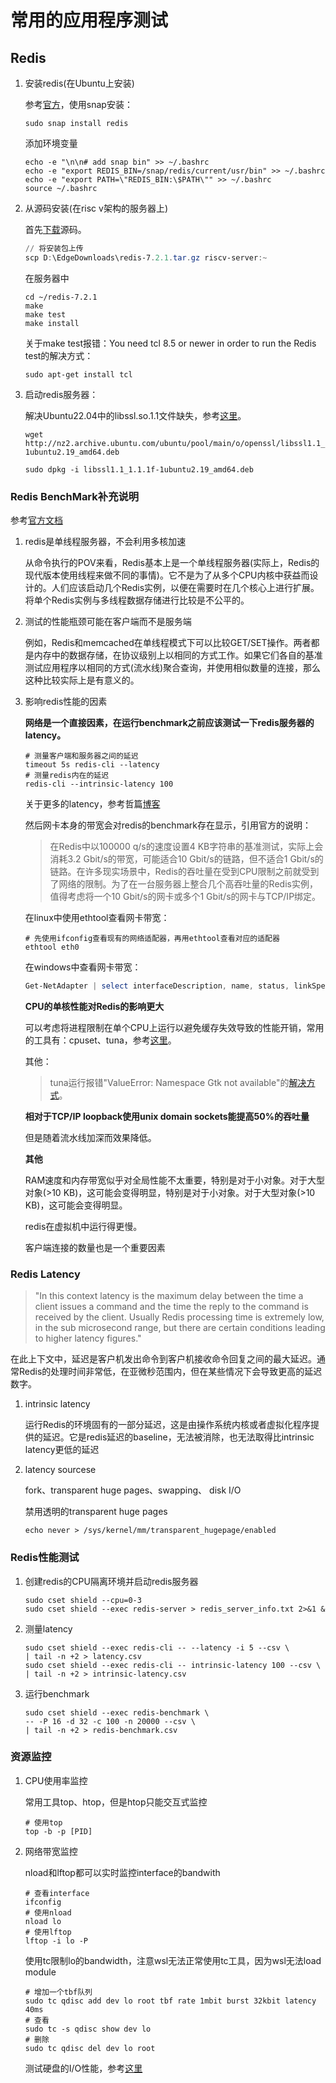 # 常用的应用程序测试

## Redis

1. 安装redis(在Ubuntu上安装)

    参考[官方](https://redis.io/docs/getting-started/installation/install-redis-on-linux/)，使用snap安装：

    ```shell
    sudo snap install redis
    ```

    添加环境变量

    ```shell
    echo -e "\n\n# add snap bin" >> ~/.bashrc
    echo -e "export REDIS_BIN=/snap/redis/current/usr/bin" >> ~/.bashrc
    echo -e "export PATH=\"REDIS_BIN:\$PATH\"" >> ~/.bashrc
    source ~/.bashrc
    ```

2. 从源码安装(在risc v架构的服务器上)

   首先[下载](https://download.redis.io/releases/?_gl=1*1y3q869*_ga*NTU2NTk0NDg4LjE2OTQ5NTkyMzE.*_ga_8BKGRQKRPV*MTY5NTAwMTU5NC4zLjEuMTY5NTAwMTkxNy44LjAuMA..)源码。

    ```powershell
    // 将安装包上传
    scp D:\EdgeDownloads\redis-7.2.1.tar.gz riscv-server:~
    ```

    在服务器中

    ```shell
    cd ~/redis-7.2.1
    make
    make test
    make install
    ```

    关于make test报错：You need tcl 8.5 or newer in order to run the Redis test的解决方式：

    ```shell
    sudo apt-get install tcl
    ```

3. 启动redis服务器：

    解决Ubuntu22.04中的libssl.so.1.1文件缺失，参考[这里](https://stackoverflow.com/questions/72133316/libssl-so-1-1-cannot-open-shared-object-file-no-such-file-or-directory)。

    ```shell
    wget http://nz2.archive.ubuntu.com/ubuntu/pool/main/o/openssl/libssl1.1_1.1.1f-1ubuntu2.19_amd64.deb

    sudo dpkg -i libssl1.1_1.1.1f-1ubuntu2.19_amd64.deb
    ```

### Redis BenchMark补充说明

参考[官方文档](https://redis.io/docs/management/optimization/benchmarks/#pitfalls-and-misconceptions)

1. redis是单线程服务器，不会利用多核加速

    从命令执行的POV来看，Redis基本上是一个单线程服务器(实际上，Redis的现代版本使用线程来做不同的事情)。它不是为了从多个CPU内核中获益而设计的。人们应该启动几个Redis实例，以便在需要时在几个核心上进行扩展。将单个Redis实例与多线程数据存储进行比较是不公平的。

2. 测试的性能瓶颈可能在客户端而不是服务端

    例如，Redis和memcached在单线程模式下可以比较GET/SET操作。两者都是内存中的数据存储，在协议级别上以相同的方式工作。如果它们各自的基准测试应用程序以相同的方式(流水线)聚合查询，并使用相似数量的连接，那么这种比较实际上是有意义的。

3. 影响redis性能的因素

    **网络是一个直接因素，在运行benchmark之前应该测试一下redis服务器的latency。**

    ```shell
    # 测量客户端和服务器之间的延迟
    timeout 5s redis-cli --latency
    # 测量redis内在的延迟
    redis-cli --intrinsic-latency 100
    ```

    关于更多的latency，参考哲篇[博客](https://blog.netdata.cloud/7-types-of-redis-latency/)

    然后网卡本身的带宽会对redis的benchmark存在显示，引用官方的说明：

    > 在Redis中以100000 q/s的速度设置4 KB字符串的基准测试，实际上会消耗3.2 Gbit/s的带宽，可能适合10 Gbit/s的链路，但不适合1 Gbit/s的链路。在许多现实场景中，Redis的吞吐量在受到CPU限制之前就受到了网络的限制。为了在一台服务器上整合几个高吞吐量的Redis实例，值得考虑将一个10 Gbit/s的网卡或多个1 Gbit/s的网卡与TCP/IP绑定。

    在linux中使用ethtool查看网卡带宽：

    ```shell
    # 先使用ifconfig查看现有的网络适配器，再用ethtool查看对应的适配器
    ethtool eth0
    ```

    在windows中查看网卡带宽：

    ```powershell
    Get-NetAdapter | select interfaceDescription, name, status, linkSpeed
    ```

    **CPU的单核性能对Redis的影响更大**

    可以考虑将进程限制在单个CPU上运行以避免缓存失效导致的性能开销，常用的工具有：cpuset、tuna，参考[这里](https://stackoverflow.com/questions/11111852/how-to-shield-a-cpu-from-the-linux-scheduler-prevent-it-scheduling-threads-onto)。

    其他：
    > tuna运行报错"ValueError: Namespace Gtk not available"的[解决方式](https://stackoverflow.com/questions/56823857/valueerror-namespace-gtk-not-available)。

    **相对于TCP/IP loopback使用unix domain sockets能提高50%的吞吐量**

    但是随着流水线加深而效果降低。

    **其他**

    RAM速度和内存带宽似乎对全局性能不太重要，特别是对于小对象。对于大型对象(>10 KB)，这可能会变得明显，特别是对于小对象。对于大型对象(>10 KB)，这可能会变得明显。

    redis在虚拟机中运行得更慢。

    客户端连接的数量也是一个重要因素

### Redis Latency

> "In this context latency is the maximum delay between the time a client issues a command and the time the reply to the command is received by the client. Usually Redis processing time is extremely low, in the sub microsecond range, but there are certain conditions leading to higher latency figures."

在此上下文中，延迟是客户机发出命令到客户机接收命令回复之间的最大延迟。通常Redis的处理时间非常低，在亚微秒范围内，但在某些情况下会导致更高的延迟数字。

1. intrinsic latency

    运行Redis的环境固有的一部分延迟，这是由操作系统内核或者虚拟化程序提供的延迟。它是redis延迟的baseline，无法被消除，也无法取得比intrinsic latency更低的延迟

2. latency sourcese

    fork、transparent huge pages、swapping、 disk I/O

    禁用透明的transparent huge pages

    ```shell
    echo never > /sys/kernel/mm/transparent_hugepage/enabled
    ```

### Redis性能测试

1. 创建redis的CPU隔离环境并启动redis服务器

    ```shell
    sudo cset shield --cpu=0-3
    sudo cset shield --exec redis-server > redis_server_info.txt 2>&1 &
    ```

2. 测量latency

    ```shell
    sudo cset shield --exec redis-cli -- --latency -i 5 --csv \
    | tail -n +2 > latency.csv
    sudo cset shield --exec redis-cli -- intrinsic-latency 100 --csv \
    | tail -n +2 > intrinsic-latency.csv
    ```

3. 运行benchmark

    ```shell
    sudo cset shield --exec redis-benchmark \
    -- -P 16 -d 32 -c 100 -n 20000 --csv \
    | tail -n +2 > redis-benchmark.csv 
    ```

### 资源监控

1. CPU使用率监控

    常用工具top、htop，但是htop只能交互式监控

    ```shell
    # 使用top
    top -b -p [PID]
    ```

2. 网络带宽监控

    nload和lftop都可以实时监控interface的bandwith

    ```shell
    # 查看interface
    ifconfig
    # 使用nload
    nload lo
    # 使用lftop
    lftop -i lo -P
    ```

    使用tc限制lo的bandwidth，注意wsl无法正常使用tc工具，因为wsl无法load module

    ```shell
    # 增加一个tbf队列
    sudo tc qdisc add dev lo root tbf rate 1mbit burst 32kbit latency 40ms
    # 查看
    sudo tc -s qdisc show dev lo
    # 删除
    sudo tc qdisc del dev lo root
    ```

    测试硬盘的I/O性能，参考[这里](https://askubuntu.com/questions/87035/how-to-check-hard-disk-performance)
